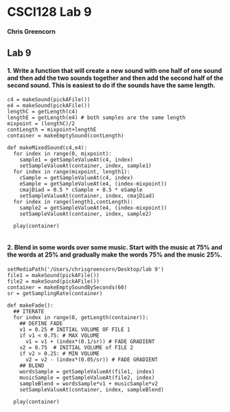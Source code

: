 # CSCI128 Lab 9 #


#### Chris Greencorn ####

## Lab 9 ##

#### 1. Write a function that will create a new sound with one half of one sound and then add the two sounds together and then add the second half of the second sound. This is easiest to do if the sounds have the same length. ####

```
c4 = makeSound(pickAFile())
e4 = makeSound(pickAFile())
lengthC = getLength(c4) 
lengthE = getLength(e4) # both samples are the same length
mixpoint = (lengthC)/2
contLength = mixpoint+lengthE
container = makeEmptySound(contLength)

def makeMixedSound(c4,e4):
  for index in range(0, mixpoint):
    sample1 = getSampleValueAt(c4, index)
    setSampleValueAt(container, index, sample1)
  for index in range(mixpoint, length1):
    cSample = getSampleValueAt(c4, index)
    eSample = getSampleValueAt(e4, (index-mixpoint))
    cmajDiad = 0.5 * cSample + 0.5 * eSample
    setSampleValueAt(container, index, cmajDiad)
  for index in range(length1,contLength):
    sample2 = getSampleValueAt(e4, (index-mixpoint))
    setSampleValueAt(container, index, sample2)
  
  play(container)
  
```

#### 2. Blend in some words over some music. Start with the music at 75% and the words at 25% and gradually make the words 75% and the music 25%. ####

```
setMediaPath('/Users/chrisgreencorn/Desktop/lab 9')
file1 = makeSound(pickAFile()) 
file2 = makeSound(pickAFile())
container = makeEmptySoundBySeconds(60)
sr = getSamplingRate(container)

def makeFade(): 
  ## ITERATE
  for index in range(0, getLength(container)):
    ## DEFINE FADE 
    v1 = 0.25 # INITIAL VOLUME OF FILE 1
    if v1 < 0.75: # MAX VOLUME
      v1 = v1 + (index*(0.1/sr)) # FADE GRADIENT
    v2 = 0.75  # INITIAL VOLUME of FILE 2
    if v2 > 0.25: # MIN VOLUME
      v2 = v2 - (index*(0.05/sr)) # FADE GRADIENT
    ## BLEND
    wordsSample = getSampleValueAt(file1, index)
    musicSample = getSampleValueAt(file2, index)
    sampleBlend = wordsSample*v1 + musicSample*v2
    setSampleValueAt(container, index, sampleBlend)
    
  play(container)
  
```

